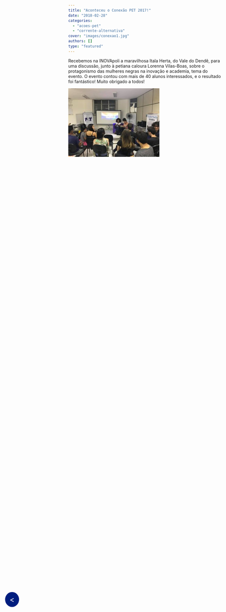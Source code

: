 ```yaml
---
title: "Aconteceu o Conexão PET 2017!"
date: "2018-02-28"
categories: 
  - "acoes-pet"
  - "corrente-alternativa"
cover: "images/conexao1.jpg"
authors: []
type: "featured"
---
```


<!--Botão para voltar para a página anterior (posts do corrente alternativa)-->
<div style="position: fixed; top: 50%; left: 20px; background-color: #001D7E; color: white; padding: 10px 15px; border-radius: 50%; text-decoration: none; font-size: 24px; z-index: 1000;">
  <a href="javascript:history.back()" style="color: white; text-decoration: none;">&lt;</a>
</div>

Recebemos na INOVApoli a maravilhosa Itala Herta, do Vale do Dendê, para uma discussão, junto à petiana caloura Lorenna Vilas-Boas, sobre o protagonismo das mulheres negras na inovação e academia, tema do evento. O evento contou com mais de 40 alunos interessados, e o resultado foi fantástico! Muito obrigado a todos!

![Foto do Conexão PET](images/conexao2-300x225.jpg)
